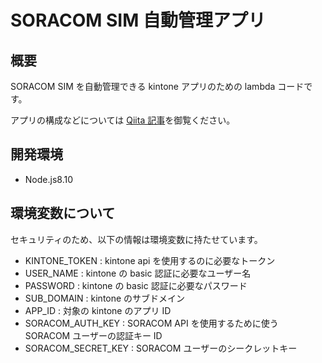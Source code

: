 # SORACOM SIM 自動管理アプリ

## 概要

SORACOM SIM を自動管理できる kintone アプリのための lambda コードです。

アプリの構成などについては [Qiita 記事](https://qiita.com/naoko_s/items/877ba987c29555d7c32b)を御覧ください。

## 開発環境

- Node.js8.10

## 環境変数について

セキュリティのため、以下の情報は環境変数に持たせています。

- KINTONE_TOKEN : kintone api を使用するのに必要なトークン
- USER_NAME : kintone の basic 認証に必要なユーザー名
- PASSWORD : kintone の basic 認証に必要なパスワード
- SUB_DOMAIN : kintone のサブドメイン
- APP_ID : 対象の kintone のアプリ ID
- SORACOM_AUTH_KEY : SORACOM API を使用するために使う SORACOM ユーザーの認証キー ID
- SORACOM_SECRET_KEY : SORACOM ユーザーのシークレットキー
